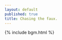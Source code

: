 ```yaml
---
layout: default
published: true
title: Chasing the faux.
---
```

{% include bgm.html %}

<div id="horizontal-waterfull"></div>
  
<div id="myModal" class="modal">
  <!--<span class="close">×</span>-->
  <img class="modal-content img-responsive-height center-block" id="modal-image" style="width: auto;vertical-align:middle;display:inline-block;background-color: rgb(0,0,0);"/>
  <!--<div id="caption" style="font-weight: 600"></div>-->
</div>

<script src="./imageLayout.js"></script>
<script>
  const images = [
{
  src: './image/1.jpg',
  tag: 'daily',
  width: 667,
  height: 1000
}, 
{
  src: './image/2.jpg',
  tag: 'daily',
  width: 1462,
  height: 540
}, 
{
  src: './image/6.jpg',
  tag: 'daily',
  width: 1462,
  height: 540
},  
{
  src: './image/3.jpg',
  tag: 'daily',
  width: 1000,
  height: 656  
},
{
  src: './image/DSC3841_.jpg',
  tag: 'daily',
  width: 1620,
  height: 1080
},  
{
  src: './image/5.jpg',
  tag: 'daily',
  width: 1463,
  height: 540
},  
{
  src: './image/P1020239.jpg',
  tag: 'daily',
  width: 2560,
  height: 946
},
{
  src: './image/4.jpg',
  tag: 'daily',
  width: 667,
  height: 1000
}, 
{
  src: './image/2019-11-04-013038.jpg',
  tag: 'event',
  width: 960,
  height: 540
},
{
  src: './image/2019-11-04-033403.jpg',
  tag: 'event',
  width: 960,
  height: 540
},
{
  src: './image/2019-11-04-195519.jpg',
  tag: 'event',
  width: 960,
  height: 540
},
{
  src: './image/2019-10-29-014202.jpg',
  tag: 'event',
  width: 960,
  height: 540
}];
</script>

<script>
function openModal(obj) {
    document.getElementById('myModal').style.display = 'flex';
    var imgsrc = obj.getAttribute('src');
    //var imgalt = obj.getAttribute('alt');
    var modal = document.getElementById('myModal');
    var modalImg = document.getElementById("modal-image");
    //var captionText = document.getElementById("caption");
    modalImg.src = imgsrc;
    //modalImg.alt =　imgalt;
    //captionText.innerHTML = imgalt;
    modal.onclick = function(){
    modal.style.display = "none";
    }
}
  
function printLayout(index){
    const tag = ['', 'daily', 'event'];
    const $box = document.getElementById('horizontal-waterfull');
    $box.innerHTML = "";
    const layout = new ImagesLayout(images, tag[index], $box.clientWidth, 2);
    layout.completedImages.forEach(item => {
    let $imageBox = document.createElement('div')
    $imageBox.setAttribute('class', 'image-box')
    $imageBox.style.width = item.width + 'px'
    $imageBox.style.height = item.height + 'px'
    let $imagecell = document.createElement('a')
    let $image = document.createElement('img')
    $image.setAttribute('onclick', 'openModal(this)')
    $image.setAttribute('src', item.src)
    $image.onload = function () {
           this.style.animationName = 'fadein'
           this.style.animationDuration = '0.6s'
    }
    $imagecell.appendChild($image)
    $imageBox.appendChild($imagecell)
    $box.appendChild($imageBox)
    });
}
  
function printContent(index) {
if(index == 0){
    document.getElementById('page-all').style.color   = "rgba(255,255,255,1.0)";
    document.getElementById('page-daily').style.color = "rgba(255,255,255,0.5)";
    document.getElementById('page-event').style.color = "rgba(255,255,255,0.5)";
    document.getElementById('page-blog').style.color  = "rgba(255,255,255,0.5)";
    printLayout(index);
    
    var resizeTimer = null;
    $(window).bind('resize', function () {
    if (resizeTimer) clearTimeout(resizeTimer);
    resizeTimer = setTimeout(printLayout(index), 300);
    }); 
  }
  else if(index==1){
    document.getElementById('page-all').style.color   = "rgba(255,255,255,0.5)";
    document.getElementById('page-daily').style.color = "rgba(255,255,255,1.0)";
    document.getElementById('page-event').style.color = "rgba(255,255,255,0.5)";
    document.getElementById('page-blog').style.color  = "rgba(255,255,255,0.5)";
    printLayout(index);
    
    var resizeTimer = null;
    $(window).bind('resize', function () {
    if (resizeTimer) clearTimeout(resizeTimer);
        resizeTimer = setTimeout(printLayout(index), 300);
    });     
  }
  else if(index==2){
    document.getElementById('page-all').style.color   = "rgba(255,255,255,0.5)";
    document.getElementById('page-daily').style.color = "rgba(255,255,255,0.5)";
    document.getElementById('page-event').style.color = "rgba(255,255,255,1.0)";
    document.getElementById('page-blog').style.color  = "rgba(255,255,255,0.5)"; 
    printLayout(index);
    
    var resizeTimer = null;
    $(window).bind('resize', function () {
    if (resizeTimer) clearTimeout(resizeTimer);
        resizeTimer = setTimeout(printLayout(index), 300);
    });       
  }
  else{
    document.getElementById('page-all').style.color   = "rgba(255,255,255,0.5)";
    document.getElementById('page-daily').style.color = "rgba(255,255,255,0.5)";
    document.getElementById('page-event').style.color = "rgba(255,255,255,0.5)";
    document.getElementById('page-blog').style.color  = "rgba(255,255,255,1.0)";
    const $box = document.getElementById('horizontal-waterfull');
    $box.innerHTML = "";
    $box.load("blog.html");
  }
}

printContent(0);
</script>
